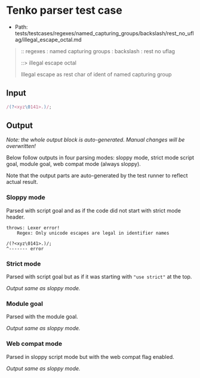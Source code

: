 # Tenko parser test case

- Path: tests/testcases/regexes/named_capturing_groups/backslash/rest_no_uflag/illegal_escape_octal.md

> :: regexes : named capturing groups : backslash : rest no uflag
>
> ::> illegal escape octal
>
> Illegal escape as rest char of ident of named capturing group

## Input

`````js
/(?<xyz\0141>.)/;
`````

## Output

_Note: the whole output block is auto-generated. Manual changes will be overwritten!_

Below follow outputs in four parsing modes: sloppy mode, strict mode script goal, module goal, web compat mode (always sloppy).

Note that the output parts are auto-generated by the test runner to reflect actual result.

### Sloppy mode

Parsed with script goal and as if the code did not start with strict mode header.

`````
throws: Lexer error!
    Regex: Only unicode escapes are legal in identifier names

/(?<xyz\0141>.)/;
^------- error
`````

### Strict mode

Parsed with script goal but as if it was starting with `"use strict"` at the top.

_Output same as sloppy mode._

### Module goal

Parsed with the module goal.

_Output same as sloppy mode._

### Web compat mode

Parsed in sloppy script mode but with the web compat flag enabled.

_Output same as sloppy mode._

